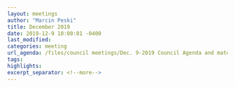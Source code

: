 ```yaml
---
layout: meetings
author: "Marcin Peski"
title: December 2019
date: 2019-12-9 10:00:01 -0400
last_modified: 
categories: meeting
url_agenda: /files/council meetings/Dec. 9-2019 Council Agenda and materials.pdf
tags: 
highlights: 
excerpt_separator: <!--more-->
---
```

<!--more-->
